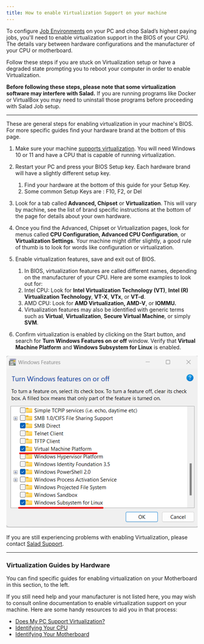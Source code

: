 ```yaml
---
title: How to enable Virtualization Support on your machine
---
```


To configure [Job Environments](https://salad.com/blog/container-workloads/) on your PC and chop Salad’s highest paying
jobs, you'll need to enable virtualization support in the BIOS of your CPU. The details vary between hardware
configurations and the manufacturer of your CPU or motherboard.

Follow these steps if you are stuck on Virtualization setup or have a degraded state prompting you to reboot your
computer in order to enable Virtualization.

**Before following these steps, please note that some virtualization software may interfere with Salad.** If you are
running programs like Docker or VirtualBox you may need to uninstall those programs before proceeding with Salad Job
setup.

---

These are general steps for enabling virtualization in your machine's BIOS. For more specific guides find your hardware
brand at the bottom of this page.

1. Make sure your machine [supports virtualization](/docs/FAQ/Compatibility/282-does-my-pc-support-virtualization). You
   will need Windows 10 or 11 and have a CPU that is capable of running virtualization.
2. Restart your PC and press your BIOS Setup key. Each hardware brand will have a slightly different setup key.
   1. Find your hardware at the bottom of this guide for your Setup Key.
   2. Some common Setup Keys are : F10, F2, or Del

3. Look for a tab called **Advanced, Chipset** or **Virtualization**. This will vary by machine, see the list of brand
   specific instructions at the bottom of the page for details about your own hardware.
4. Once you find the Advanced, Chipset or Virtualization pages, look for menus called **CPU Configuration, Advanced CPU
   Configuration**, or **Virtualization Settings**. Your machine might differ slightly, a good rule of thumb is to look
   for words like configuration or virtualization.
5. Enable virtualization features, save and exit out of BIOS.
   1. In BIOS, virtualization features are called different names, depending on the manufacturer of your CPU. Here are
      some examples to look out for:
   2. Intel CPU: Look for **Intel Virtualization Technology (VT)**, **Intel (R) Virtualization Technology**, **VT-X**,
      **VTx**, or **VT-d**.
   3. AMD CPU: Look for **AMD Virtualization, AMD-V**, or **IOMMU.**
   4. Virtualization features may also be identified with generic terms such as **Virtual**, **Virtualization**,
      **Secure Virtual Machine**, or simply **SVM**.

6. Confirm virtualization is enabled by clicking on the Start button, and search for **Turn Windows Features on or off**
   window. Verify that **Virtual Machine Platform** and **Windows Subsystem for Linux** is enabled.

![](./content/images/Guides/Your-PC/How-to-Enable-Virtualization-Support-on-your-Machine-1.png)

If you are still experiencing problems with enabling Virtualization, please contact
[Salad Support](/docs/Guides/Your-PC/216-how-to-create-a-support-ticket).

---

### Virtualization Guides by Hardware

You can find specific guides for enabling virtualization on your Motherboard in this section, to the left.

If you still need help and your manufacturer is not listed here, you may wish to consult online documentation to enable
virtualization support on your machine. Here are some handy resources to aid you in that process:

- [Does My PC Support Virtualization?](/docs/FAQ/Compatibility/282-does-my-pc-support-virtualization)
- [Identifying Your CPU](/docs/Guides/Your-PC/274-identifying-your-cpu)
- [Identifying Your Motherboard](/docs/Guides/Your-PC/280-identifying-your-motherboard)

